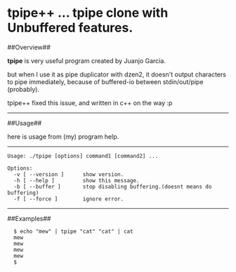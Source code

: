 tpipe++  ...  tpipe clone with Unbuffered features.
===


##Overview##

**tpipe** is very useful program created by Juanjo Garcia.

but when I use it as pipe duplicator with dzen2,
it doesn't output characters to pipe immediately,
because of buffered-io between stdin/out/pipe (probably).

tpipe++ fixed this issue, and written in c++ on the way :p



-----
##Usage##

here is usage from (my) program help.

-----
    Usage: ./tpipe [options] command1 [command2] ...
    
    Options:
      -v [ --version ]      show version.
      -h [ --help ]         show this message.
      -b [ --buffer ]       stop disabling buffering.(doesnt means do buffering)
      -f [ --force ]        ignore error.

-----


##Examples##

      $ echo "mew" | tpipe "cat" "cat" | cat
      mew
      mew
      mew
      mew
      $


